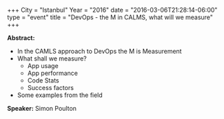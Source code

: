 +++
City = "Istanbul"
Year = "2016"
date = "2016-03-06T21:28:14-06:00"
type = "event"
title = "DevOps - the M in CALMS, what will we measure"
+++

**Abstract:**

* In the CAMLS approach to DevOps the M is Measurement
* What shall we measure?
   - App usage
   - App performance
   - Code Stats
   - Success factors
* Some examples from the field

**Speaker:**
Simon Poulton

